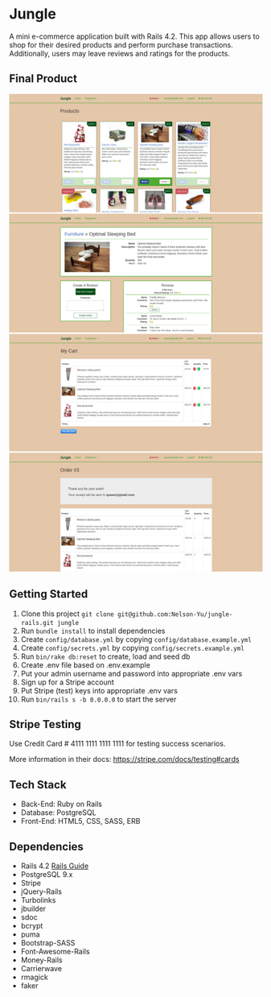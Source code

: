 Jungle
=====================

A mini e-commerce application built with Rails 4.2. This app allows users to shop for their desired products and perform purchase transactions. Additionally, users may leave reviews and ratings for the products.

## Final Product

!["Screenshot of Jungle-index"](https://github.com/Nelson-Yu/jungle-rails/blob/master/docs/jungle_index.png)
!["Screenshot of Jungle-product"](https://github.com/Nelson-Yu/jungle-rails/blob/master/docs/jungle_product.png)
!["Screenshot of Jungle-cart"](https://github.com/Nelson-Yu/jungle-rails/blob/master/docs/jungle_cart.png)
!["Screenshot of Jungle-order"](https://github.com/Nelson-Yu/jungle-rails/blob/master/docs/jungle_order.png)

## Getting Started

1. Clone this project `git clone git@github.com:Nelson-Yu/jungle-rails.git jungle`
2. Run `bundle install` to install dependencies
3. Create `config/database.yml` by copying `config/database.example.yml`
4. Create `config/secrets.yml` by copying `config/secrets.example.yml`
5. Run `bin/rake db:reset` to create, load and seed db
6. Create .env file based on .env.example
7. Put your admin username and password into appropriate .env vars
8. Sign up for a Stripe account
9. Put Stripe (test) keys into appropriate .env vars
10. Run `bin/rails s -b 0.0.0.0` to start the server

## Stripe Testing

Use Credit Card # 4111 1111 1111 1111 for testing success scenarios.

More information in their docs: <https://stripe.com/docs/testing#cards>

## Tech Stack

* Back-End: Ruby on Rails
* Database: PostgreSQL
* Front-End: HTML5, CSS, SASS, ERB 

## Dependencies

* Rails 4.2 [Rails Guide](http://guides.rubyonrails.org/v4.2/)
* PostgreSQL 9.x
* Stripe
* jQuery-Rails
* Turbolinks
* jbuilder
* sdoc
* bcrypt
* puma
* Bootstrap-SASS
* Font-Awesome-Rails
* Money-Rails
* Carrierwave
* rmagick
* faker